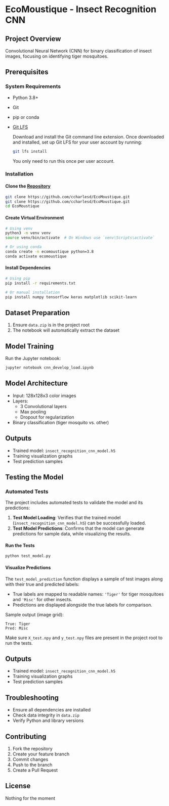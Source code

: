 # EcoMoustique - Insect Recognition CNN

## Project Overview
Convolutional Neural Network (CNN) for binary classification of insect images, focusing on identifying tiger mosquitoes.

## Prerequisites

### System Requirements
- Python 3.8+
- Git
- pip or conda
- [Git LFS](https://git-lfs.com)
  
  Download and install the Git command line extension. Once downloaded and installed, set up Git LFS for your user account by running:
  ```bash
  git lfs install
  ```
  You only need to run this once per user account.

### Installation

#### Clone the [Repository](https://github.com/ccharlesd/EcoMoustique/tree/main)
```bash
git clone https://github.com/ccharlesd/EcoMoustique.git
git clone https://github.com/ccharlesd/EcoMoustique.git
cd EcoMoustique
```

#### Create Virtual Environment
```bash
# Using venv
python3 -m venv venv
source venv/bin/activate  # On Windows use `venv\Scripts\activate`

# Or using conda
conda create -n ecomoustique python=3.8
conda activate ecomoustique
```

#### Install Dependencies
```bash
# Using pip
pip install -r requirements.txt

# Or manual installation
pip install numpy tensorflow keras matplotlib scikit-learn
```

## Dataset Preparation
1. Ensure `data.zip` is in the project root
2. The notebook will automatically extract the dataset

## Model Training
Run the Jupyter notebook:
```bash
jupyter notebook cnn_develop_load.ipynb
```

## Model Architecture
- Input: 128x128x3 color images
- Layers:
  - 3 Convolutional layers
  - Max pooling
  - Dropout for regularization
- Binary classification (tiger mosquito vs. other)

## Outputs
- Trained model: `insect_recognition_cnn_model.h5`
- Training visualization graphs
- Test prediction samples

## Testing the Model

### Automated Tests
The project includes automated tests to validate the model and its predictions:

1. **Test Model Loading**: Verifies that the trained model (`insect_recognition_cnn_model.h5`) can be successfully loaded.
2. **Test Model Predictions**: Confirms that the model can generate predictions for sample data, while visualizing the results.

#### Run the Tests
```bash
python test_model.py
```

#### Visualize Predictions
The `test_model_prediction` function displays a sample of test images along with their true and predicted labels:
- True labels are mapped to readable names: `'Tiger'` for tiger mosquitoes and `'Misc'` for other insects.
- Predictions are displayed alongside the true labels for comparison.

Sample output (image grid):
```
True: Tiger
Pred: Misc
```

Make sure `X_test.npy` and `y_test.npy` files are present in the project root to run the tests.

## Outputs
- Trained model: `insect_recognition_cnn_model.h5`
- Training visualization graphs
- Test prediction samples

## Troubleshooting
- Ensure all dependencies are installed
- Check data integrity in `data.zip`
- Verify Python and library versions

## Contributing
1. Fork the repository
2. Create your feature branch
3. Commit changes
4. Push to the branch
5. Create a Pull Request

## License
Nothing for the moment

